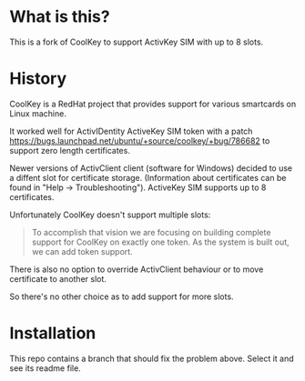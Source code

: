 What is this?
=============

This is a fork of CoolKey to support ActivKey SIM with up to 8 slots.

History
=======

CoolKey is a RedHat project that provides support for various smartcards on Linux machine.

It worked well for ActivIDentity ActiveKey SIM token with a patch https://bugs.launchpad.net/ubuntu/+source/coolkey/+bug/786682 to support zero length certificates.

Newer versions of ActivClient client (software for Windows) decided to use a diffent slot for certificate storage. (Information about certificates can be found in "Help -> Troubleshooting"). ActiveKey SIM supports up to 8 certificates.

Unfortunately CoolKey doesn't support multiple slots:

> To accomplish that vision we are focusing on building complete support for CoolKey on exactly one token. As the system is built out, we can add token support.

There is also no option to override ActivClient behaviour or to move certificate to another slot.

So there's no other choice as to add support for more slots.

Installation
============

This repo contains a branch that should fix the problem above. Select it and see its readme file.